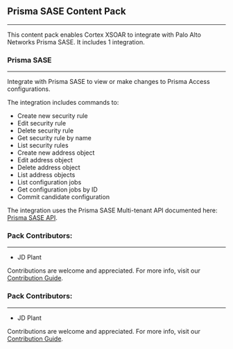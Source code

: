 ## Prisma SASE Content Pack
---

This content pack enables Cortex XSOAR to integrate with Palo Alto Networks Prisma SASE. It includes 1 integration.


### Prisma SASE
---

Integrate with Prisma SASE to view or make changes to Prisma Access configurations.

The integration includes commands to:
 - Create new security rule
 - Edit security rule
 - Delete security rule
 - Get security rule by name
 - List security rules
 - Create new address object
 - Edit address object
 - Delete address object
 - List address objects
 - List configuration jobs
 - Get configuration jobs by ID
 - Commit candidate configuration


The integration uses the Prisma SASE Multi-tenant API documented here: [Prisma SASE API](https://pan.dev).

### Pack Contributors:

---
 - JD Plant

Contributions are welcome and appreciated. For more info, visit our [Contribution Guide](https://xsoar.pan.dev/docs/contributing/contributing).
### Pack Contributors:

---
 - JD Plant

Contributions are welcome and appreciated. For more info, visit our [Contribution Guide](https://xsoar.pan.dev/docs/contributing/contributing).